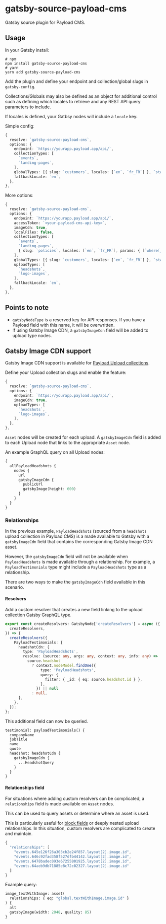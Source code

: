 # gatsby-source-payload-cms

Gatsby source plugin for Payload CMS.

## Usage

In your Gatsby install:

```
# npm
npm install gatsby-source-payload-cms
# yarn
yarn add gatsby-source-payload-cms
```

Add the plugin and define your endpoint and collection/global slugs in `gatsby-config`.

Collections/Globals may also be defined as an object for additional control such as defining which locales to retrieve and any REST API query parameters to include.

If locales is defined, your Gatbsy nodes will include a `locale` key.

Simple config:

```ts
{
  resolve: `gatsby-source-payload-cms`,
  options: {
    endpoint: `https://yourapp.payload.app/api/`,
    collectionTypes: [
      `events`,
      `landing-pages`,
    ],
    globalTypes: [{ slug: `customers`, locales: [`en`, `fr_FR`] }, `statistics`],
    fallbackLocale: `en`,
  },
},
```

More options:

```ts
{
  resolve: `gatsby-source-payload-cms`,
  options: {
    endpoint: `https://yourapp.payload.app/api/`,
    accessToken: `<your-payload-cms-api-key>`,
    imageCdn: true,
    localFiles: false,
    collectionTypes: [
      `events`,
      `landing-pages`,
      { slug: `policies`, locales: [`en`, `fr_FR`], params: { [`where[_status][equals]`]: `published` } },
    ],
    globalTypes: [{ slug: `customers`, locales: [`en`, `fr_FR`] }, `statistics`],
    uploadTypes: [
      `headshots`,
      `logo-images`,
    ],
    fallbackLocale: `en`,
  },
},
```

## Points to note

- `gatsbyNodeType` is a reserved key for API responses. If you have a Payload field with this name, it will be overwritten.
- If using Gatsby Image CDN, a `gatsbyImageCdn` field will be added to upload type nodes.

## Gatsby Image CDN support

Gatsby Image CDN support is available for [Payload Upload collections](https://payloadcms.com/docs/upload/overview).

Define your Upload collection slugs and enable the feature:

```ts
{
  resolve: `gatsby-source-payload-cms`,
  options: {
    endpoint: `https://yourapp.payload.app/api/`,
    imageCdn: true,
    uploadTypes: [
      `headshots`,
      `logo-images`,
    ],
  },
},
```

`Asset` nodes will be created for each upload. A `gatsbyImageCdn` field is added to each Upload node that links to the appropriate `Asset` node.

An example GraphQL query on all Upload nodes:

```graphql
{
  allPayloadHeadshots {
    nodes {
      url
      gatsbyImageCdn {
        publicUrl
        gatsbyImage(height: 600)
      }
    }
  }
}
```

### Relationships

In the previous example, `PayloadHeadshots` (sourced from a `headshots` upload collection in Payload CMS) is a made available to Gatsby with a `gatsbyImageCdn` field that contains the corresponding Gatsby Image CDN asset.

However, the `gatsbyImageCdn` field will not be available when `PayloadHeadshots` is made available through a relationship. For example, a `PayloadTestimonials` type might include a `PayloadHeadshots` type as a relationship.

There are two ways to make the `gatsbyImageCdn` field available in this scenario.

#### Resolvers

Add a custom resolver that creates a new field linking to the upload collection Gatsby GraphQL type.

```ts
export const createResolvers: GatsbyNode['createResolvers'] = async ({
  createResolvers,
}) => {
  createResolvers({
    PayloadTestimonials: {
      headshotCdn: {
        type: 'PayloadHeadshots',
        resolve: (source: any, args: any, context: any, info: any) =>
          source.headshot
            ? context.nodeModel.findOne({
                type: 'PayloadHeadshots',
                query: {
                  filter: { _id: { eq: source.headshot.id } },
                },
              }) || null
            : null,
      },
    },
  });
};
```

This additional field can now be queried.

```graphql
testimonial: payloadTestimonials() {
  companyName
  jobTitle
  name
  quote
  headshot: headshotCdn {
    gatsbyImageCdn {
      ...HeadshotQuery
    }
  }
}
```

#### Relationships field

For situations where adding custom resolvers can be complicated, a `relationships` field is made available on `Asset` nodes.

This can be used to query assets or determine where an asset is used.

This is particularly useful for [block fields](https://payloadcms.com/docs/fields/blocks) or deeply nested upload relationships. In this situation, custom resolvers are complicated to create and maintain.

```ts
{
  "relationships": [
    "events.645e126f26a303cb2e24f857.layout[2].image.id",
    "events.646c92fad358f527dfb44142.layout[2].image.id",
    "events.6478badec093e67255801925.layout[2].image.id",
    "events.64aeb9db71885e8c72c02327.layout[2].image.id"
  ]
}
```

Example query:

```graphql
image_textWithImage: asset(
  relationships: { eq: "global.textWithImage.image.id" }
) {
  alt
  gatsbyImage(width: 2048, quality: 85)
}
```
